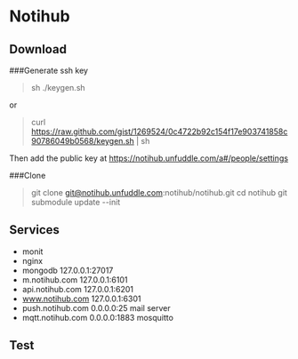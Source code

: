 Notihub
===========================

Download
---------------------------

###Generate ssh key

>	sh ./keygen.sh

or

>	curl https://raw.github.com/gist/1269524/0c4722b92c154f17e903741858c90786049b0568/keygen.sh | sh

Then add the public key at https://notihub.unfuddle.com/a#/people/settings

###Clone 
>	git clone git@notihub.unfuddle.com:notihub/notihub.git
>	cd notihub
>	git submodule update --init


Services
---------------------------

*	monit
*	nginx
*	mongodb			127.0.0.1:27017	
*	m.notihub.com   	127.0.0.1:6101	
*	api.notihub.com 	127.0.0.1:6201	
*	www.notihub.com 	127.0.0.1:6301	
*	push.notihub.com	0.0.0.0:25		mail server
*	mqtt.notihub.com	0.0.0.0:1883		mosquitto	


Test
----------------------------
